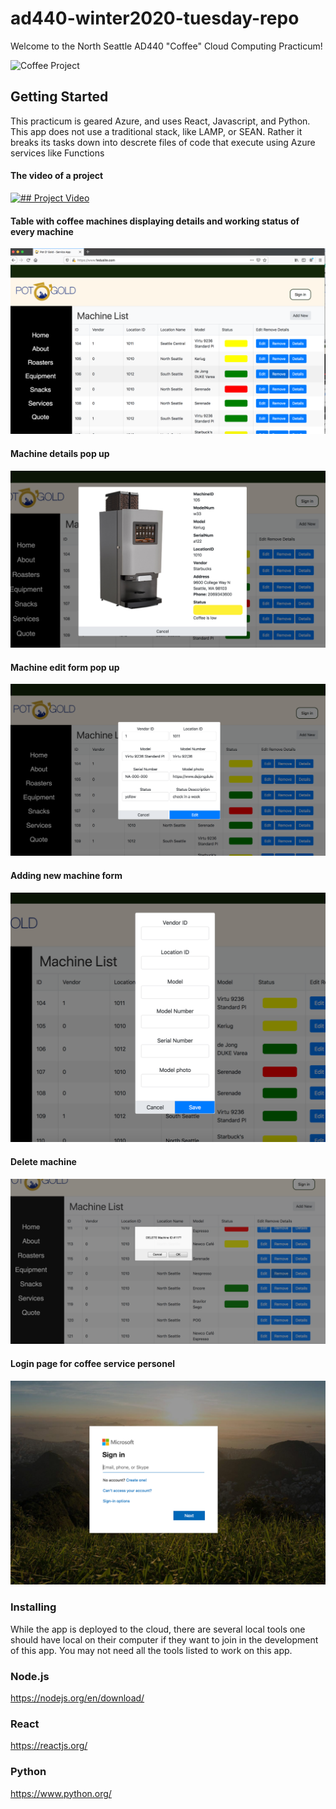 # ad440-winter2020-tuesday-repo

Welcome to the North Seattle AD440 "Coffee" Cloud Computing Practicum! 

<img src="https://food.fnr.sndimg.com/content/dam/images/food/fullset/2014/11/6/0/fnd_cat-latte-art.jpg.rend.hgtvcom.406.305.suffix/1415304438292.jpeg" title="Coffee Project">

## Getting Started
This practicum is geared Azure, and uses React, Javascript, and Python. This app does not use a traditional stack, like LAMP, or SEAN. Rather it breaks its tasks down into descrete files of code that execute using Azure services like Functions 

#### The video of a project

[![## Project Video]()](https://www.youtube.com/watch?v=gVklO7lEhFk&t=81s)

#### Table with coffee machines displaying details and working status of every machine
![](screenshots/table.png)
#### Machine details pop up
![](screenshots/detailsform.png)
#### Machine edit form pop up
![](screenshots/editform.png)
#### Adding new machine form
![](screenshots/addnewform.png)
#### Delete machine
![](screenshots/confirmdelete.png)
#### Login page for coffee service personel
![](screenshots/login.png)


### Installing
While the app is deployed to the cloud, there are several local tools one should have local on their computer if they want to join in the development of this app. You may not need all the tools listed to work on this app.

### Node.js
https://nodejs.org/en/download/

### React
https://reactjs.org/

### Python
https://www.python.org/





